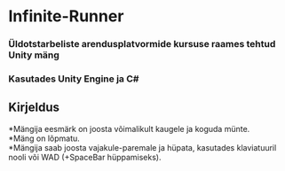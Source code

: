 # Infinite-Runner
### Üldotstarbeliste arendusplatvormide kursuse raames tehtud Unity mäng
### Kasutades Unity Engine ja C#

## Kirjeldus
*Mängija eesmärk on joosta võimalikult kaugele ja koguda münte. <br />
*Mäng on lõpmatu. <br />
*Mängija saab joosta vajakule-paremale ja hüpata, kasutades klaviatuuril nooli või WAD (+SpaceBar hüppamiseks).
